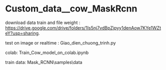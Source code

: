 # Custom_data__cow_MaskRcnn

download data train and file weight : https://drive.google.com/drive/folders/1Is5nj7vdBpZjpyy1denAow7KYe1WZteY?usp=sharing.

test on image or realtime : Giao_dien_chuong_trinh.py

colab: Train_Cow_model_on_colab.ipynb

train data: Mask_RCNN\samples\data
